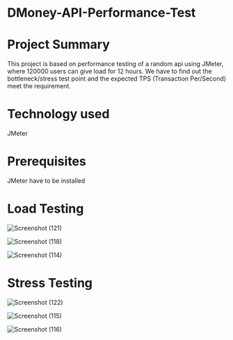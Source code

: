 # DMoney-API-Performance-Test

# Project Summary
This project is based on performance testing of a random api using JMeter, where 120000 users can give load for 12 hours. We have to  find out the 
bottleneck/stress test point and the expected TPS (Transaction Per/Second) meet the requirement.

# Technology used
JMeter

# Prerequisites
JMeter have to be installed

# Load Testing


![Screenshot (121)](https://github.com/MaishaBKH12/Random-User-API-Performance-Test/assets/134250302/22b07d1e-4375-48b6-a36c-0032afe4361e)

![Screenshot (118)](https://github.com/MaishaBKH12/Random-User-API-Performance-Test/assets/134250302/7fe41297-9a0e-4b69-ac94-1b60b75ccf59)


![Screenshot (114)](https://github.com/MaishaBKH12/Random-User-API-Performance-Test/assets/134250302/219b428c-8eff-4aa3-adbd-8e57d40cc8f0)



# Stress Testing
![Screenshot (122)](https://github.com/MaishaBKH12/Random-User-API-Performance-Test/assets/134250302/a950b43e-db2d-4100-a3df-ce65de6ddcd5)


![Screenshot (115)](https://github.com/MaishaBKH12/Random-User-API-Performance-Test/assets/134250302/4c54723e-6033-4b76-bc31-189c489dfefb)



![Screenshot (116)](https://github.com/MaishaBKH12/Random-User-API-Performance-Test/assets/134250302/af85ed94-35cf-4871-b7f6-49b72d02f469)





